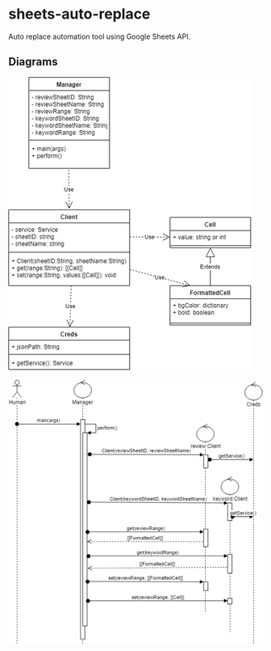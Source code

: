 # sheets-auto-replace
Auto replace automation tool using Google Sheets API.

## Diagrams

![Class Diagram](https://github.com/kevinwinatamichael/sheets-auto-replace/blob/master/diagrams/classDiagram.png)

![Sequence Diagram](https://github.com/kevinwinatamichael/sheets-auto-replace/blob/master/diagrams/sequenceDiagram.png)